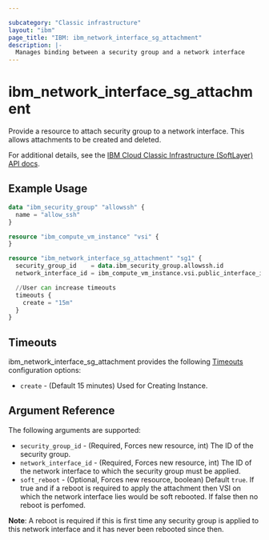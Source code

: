 ```yaml
---

subcategory: "Classic infrastructure"
layout: "ibm"
page_title: "IBM: ibm_network_interface_sg_attachment"
description: |-
  Manages binding between a security group and a network interface
---
```


# ibm\_network_interface_sg_attachment

Provide a resource to attach security group to a network interface. This allows attachments to be created and deleted.

For additional details, see the [IBM Cloud Classic Infrastructure  (SoftLayer) API docs](http://sldn.softlayer.com/reference/datatypes/SoftLayer_Virtual_Network_SecurityGroup_NetworkComponentBinding).

## Example Usage

```terraform
data "ibm_security_group" "allowssh" {
  name = "allow_ssh"
}

resource "ibm_compute_vm_instance" "vsi" {
}

resource "ibm_network_interface_sg_attachment" "sg1" {
  security_group_id    = data.ibm_security_group.allowssh.id
  network_interface_id = ibm_compute_vm_instance.vsi.public_interface_id

  //User can increase timeouts
  timeouts {
    create = "15m"
  }
}
```

## Timeouts

ibm_network_interface_sg_attachment provides the following [Timeouts](https://www.terraform.io/docs/configuration/resources.html#timeouts) configuration options:

* `create` - (Default 15 minutes) Used for Creating Instance.

## Argument Reference

The following arguments are supported:

* `security_group_id` - (Required, Forces new resource, int) The ID of the security group.
* `network_interface_id` - (Required, Forces new resource, int) The ID of the network interface to which the security group must be applied.
* `soft_reboot` - (Optional, Forces new resource, boolean) Default `true`. If true and if a reboot is required to apply the attachment then VSI on which the network interface lies would be soft rebooted. If false then no reboot is perfomed.

**Note**: A reboot is required if this is first time any security group is applied to this network interface and it has never been rebooted since then.
